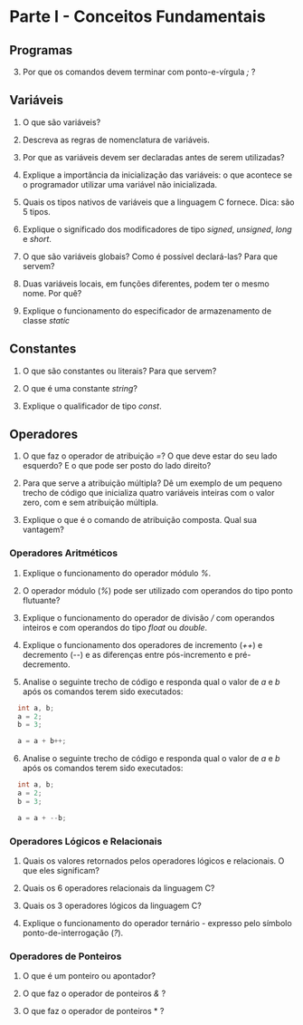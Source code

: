 # Parte I - Conceitos Fundamentais

## Programas



3. Por que os comandos devem terminar com ponto-e-vírgula *;* ?


## Variáveis

1. O que são variáveis?

2. Descreva as regras de nomenclatura de variáveis.

3. Por que as variáveis devem ser declaradas antes de serem utilizadas?

4. Explique a importância da inicialização das variáveis: o que acontece se o programador utilizar uma variável não inicializada.

5. Quais os tipos nativos de variáveis que a linguagem C fornece. Dica: são 5 tipos.

6. Explique o significado dos modificadores de tipo *signed*, *unsigned*, *long* e *short*.

7. O que são variáveis globais? Como é possível declará-las? Para que servem?

8. Duas variáveis locais, em funções diferentes, podem ter o mesmo nome. Por quê?

9. Explique o funcionamento do especificador de armazenamento de classe *static*



## Constantes

1. O que são constantes ou literais? Para que servem?

2. O que é uma constante *string*? 

3. Explique o qualificador de tipo *const*.


## Operadores

1. O que faz o operador de atribuição *=*? O que deve estar do seu lado esquerdo? E o que pode ser posto do lado direito?

2. Para que serve a atribuição múltipla? Dê um exemplo de um pequeno trecho de código que inicializa quatro variáveis
inteiras com o valor zero, com e sem atribuição múltipla.

3. Explique o que é o comando de atribuição composta. Qual sua vantagem?


### Operadores Aritméticos

1. Explique o funcionamento do operador módulo *%*.

2. O operador módulo (*%*) pode ser utilizado com operandos do tipo ponto flutuante?

3. Explique o funcionamento do operador de divisão */* com operandos inteiros e com operandos do tipo *float* ou *double*.

4. Explique o funcionamento dos operadores de incremento (*++*) e decremento (*--*) e as diferenças entre pós-incremento
e pré-decremento.


5. Analise o seguinte trecho de código e responda qual o valor de *a* e *b* após os comandos terem sido executados:

```c
  int a, b;
  a = 2;
  b = 3;

  a = a + b++;

```

6. Analise o seguinte trecho de código e responda qual o valor de *a* e *b* após os comandos terem sido executados:

```c
  int a, b;
  a = 2;
  b = 3;

  a = a + --b;

```

### Operadores Lógicos e Relacionais

1. Quais os valores retornados pelos operadores lógicos e relacionais. O que eles significam?


2. Quais os 6 operadores relacionais da linguagem C?


3. Quais os 3 operadores lógicos da linguagem C?


4. Explique o funcionamento do operador ternário - expresso pelo símbolo ponto-de-interrogação (*?*).


### Operadores de Ponteiros

1. O que é um ponteiro ou apontador?


2. O que faz o operador de ponteiros *&amp;* ?


3. O que faz o operador de ponteiros * ?








































